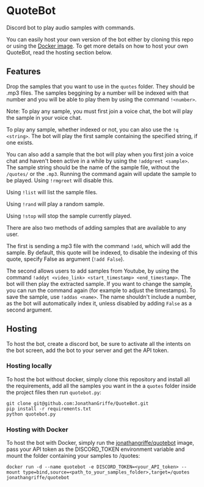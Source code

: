 # QuoteBot

Discord bot to play audio samples with commands.

You can easily host your own version of the bot either by cloning this repo or using the [Docker image](https://hub.docker.com/r/jonathangriffe/quotebot).
To get more details on how to host your own QuoteBot, read the hosting section below.

## Features

Drop the samples that you want to use in the ```quotes``` folder. They should be .mp3 files.
The samples beggining by a number will be indexed with that number and you will be able to play them by using the command ```!<number>```.

Note: To play any sample, you must first join a voice chat, the bot will play the sample in your voice chat.

To play any sample, whether indexed or not, you can also use the ```!q <string>```. The bot will play the first sample containing the specified string, if one exists.

You can also add a sample that the bot will play when you first join a voice chat and haven't been active in a while by using the ```!addgreet <sample>```. The sample string should be the name of the sample file, without the ```/quotes/``` or the ```.mp3```.
Running the command again will update the sample to be played. Using ```!rmgreet``` will disable this.

Using ```!list``` will list the sample files.

Using ```!rand``` will play a random sample.

Using ```!stop``` will stop the sample currently played.

There are also two methods of adding samples that are available to any user.

The first is sending a mp3 file with the command ```!add```, which will add the sample. By default, this quote will be indexed, to disable the indexing of this quote, specify False as argument (```!add False```).

The second allows users to add samples from Youtube, by using the command ```!addyt <video_link> <start_timestamp> <end_timestamp>```. The bot will then play the extracted sample. If you want to change the sample, you can run the command again (for example to adjust the timestamps).
To save the sample, use ```!addas <name>```. The name shouldn't include a number, as the bot will automatically index it, unless disabled by adding ```False``` as a second argument.

## Hosting 

To host the bot, create a discord bot, be sure to activate all the intents on the bot screen, add the bot to your server and get the API token.

### Hosting locally

To host the bot without docker, simply clone this repository and install all the requirements, add all the samples you want in the a ```quotes``` folder inside the project files then run ```quotebot.py```:

```
git clone git@github.com:JonathanGriffe/QuoteBot.git
pip install -r requirements.txt
python quotebot.py
```

### Hosting with Docker

To host the bot with Docker, simply run the [jonathangriffe/quotebot](https://hub.docker.com/r/jonathangriffe/quotebot) image, pass your API token as the DISCORD_TOKEN environment variable and mount the folder containing your samples to /quotes:
  
```
docker run -d --name quotebot -e DISCORD_TOKEN=<your_API_token> --mount type=bind,source=<path_to_your_samples_folder>,target=/quotes jonathangriffe/quotebot
```

